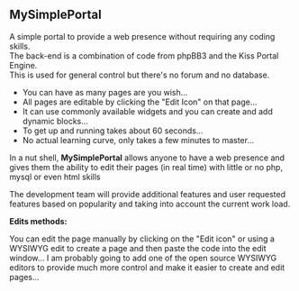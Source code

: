 MySimplePortal
--------------

A simple portal to provide a web presence without requiring any coding skills.   
The back-end is a combination of code from phpBB3 and the Kiss Portal Engine.  
This is used for general control but there's no forum and no database.

* You can have as many pages are you wish...
* All pages are editable by clicking the "Edit Icon" on that page...
* It can use commonly available widgets and you can create and add dynamic blocks...
* To get up and running takes about 60 seconds...
* No actual learning curve, only takes a few minutes to master...

In a nut shell, **MySimplePortal** allows anyone to have a web presence and gives them the ability to edit their pages (in real time) with little or no php, mysql or even html skills  

The development team will provide additional features and user requested features based on popularity and taking into account the current work load.

**Edits methods:**

You can edit the page manually by clicking on the "Edit icon" or using a WYSIWYG edit to create a page and then paste the code into the edit window... I am probably going to add one of the open source WYSIWYG editors to provide much more control and make it easier to create and edit pages...